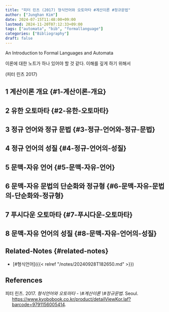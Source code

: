 ```yaml
---
title: "피터 린츠 (2017) 형식언어와 오토마타 #계산이론 #정규문법"
author: ["Junghan Kim"]
date: 2024-07-15T11:48:00+09:00
lastmod: 2024-11-20T07:12:33+09:00
tags: ["automata", "bib", "formallanguage"]
categories: ["Bibliography"]
draft: false
---
```


An Introduction to Formal Languages and Automata

이론에 대한 노트가 하나 있어야 할 것 같다. 이해를 깊게 하기 위해서

(피터 린츠 2017)


## 1 계산이론 개요 {#1-계산이론-개요}


## 2 유한 오토마타 {#2-유한-오토마타}


## 3 정규 언어와 정규 문법 {#3-정규-언어와-정규-문법}


## 4 정규 언어의 성질 {#4-정규-언어의-성질}


## 5 문맥-자유 언어 {#5-문맥-자유-언어}


## 6 문맥-자유 문법의 단순화와 정규형 {#6-문맥-자유-문법의-단순화와-정규형}


## 7 푸시다운 오토마타 {#7-푸시다운-오토마타}


## 8 문맥-자유 언어의 성질 {#8-문맥-자유-언어의-성질}


## Related-Notes {#related-notes}

-   [#형식언어]({{< relref "/notes/20240928T182650.md" >}})

## References

<style>.csl-entry{text-indent: -1.5em; margin-left: 1.5em;}</style><div class="csl-bib-body">
  <div class="csl-entry">피터 린츠. 2017. <i>형식언어와 오토마타 - \#계산이론 \#정규문법</i>. Seoul. <a href="https://www.kyobobook.co.kr/product/detailViewKor.laf?barcode=9791156005414">https://www.kyobobook.co.kr/product/detailViewKor.laf?barcode=9791156005414</a>.</div>
</div>
